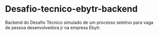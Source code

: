 # Desafio-tecnico-ebytr-backend
Backend do Desafio Técnico simulado de um processo seletivo para vaga de pessoa desenvolvedora jr na empresa Ebytr.
